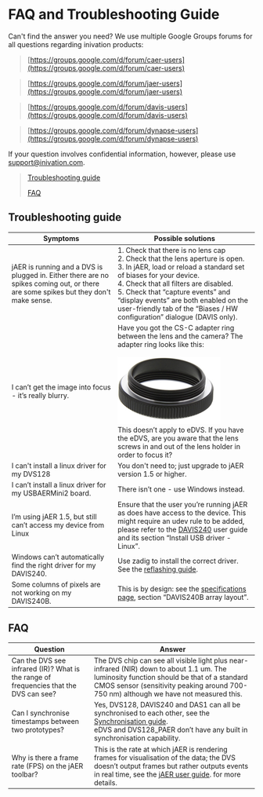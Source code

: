 # FAQ and Troubleshooting Guide

Can't find the answer you need? We use multiple Google Groups forums for
all questions regarding inivation products:

> [https://groups.google.com/d/forum/caer-users](https://groups.google.com/d/forum/caer-users)

> [https://groups.google.com/d/forum/jaer-users](https://groups.google.com/d/forum/jaer-users)

> [https://groups.google.com/d/forum/davis-users](https://groups.google.com/d/forum/davis-users)

> [https://groups.google.com/d/forum/dynapse-users](https://groups.google.com/d/forum/dynapse-users)

If your question involves confidential information, however, please use
[support@inivation.com](mailto:support@inivation.com).

> [Troubleshooting guide](#troubleshooting-guide)
>
> [FAQ](#faq)

## Troubleshooting guide

| Symptoms | Possible solutions |
|----------|--------------------|
| jAER is running and a DVS is plugged in. Either there are no spikes coming out, or there are some spikes but they don\'t make sense. | 1.  Check that there is no lens cap <br/> 2. Check that the lens aperture is open. <br/> 3. In jAER, load or reload a standard set of biases for your device. <br/> 4.	Check that all filters are disabled. <br/> 5.	Check that “capture events” and “display events” are both enabled on the user-friendly tab of the “Biases / HW configuration” dialogue (DAVIS only). |
| I can’t get the image into focus - it’s really blurry.          | Have you got the CS-C adapter ring between the lens and the camera? The adapter ring looks like this: <br/> <br/> ![](media/image2.png) <br/> This doesn’t apply to eDVS. If you have the eDVS, are you aware that the lens screws in and out of the lens holder in order to focus it? |
| I can't install a linux driver for my DVS128                    | You don't need to; just upgrade to jAER version 1.5 or higher. |
| I can’t install a linux driver for my USBAERMini2 board.        | There isn’t one - use Windows instead. |
| I’m using jAER 1.5, but still can’t access my device from Linux | Ensure that the user you’re running jAER as does have access to the device. This might require an udev rule to be added, please refer to the [DAVIS240](https://inilabs.com/support/hardware/davis240/) user guide and its section “Install USB driver - Linux”. |
| Windows can’t automatically find the right driver for my DAVIS240. | Use zadig to install the correct driver. See the [reflashing guide](http://www.inilabs.com/support/reflashing). |
| Some columns of pixels are not working on my DAVIS240B. | This is by design: see the [specifications page](http://www.inilabs.com/products/davis/specifications), section “DAVIS240B array layout”. |

## FAQ
| Question | Answer             |
|----------|--------------------|
| Can the DVS see infrared (IR)? What is the range of frequencies that the DVS can see? | The DVS chip can see all visible light plus near-infrared (NIR) down to about 1.1 um. The luminosity function should be that of a standard CMOS sensor (sensitivity peaking around 700-750 nm) although we have not measured this. |
| Can I synchronise timestamps between two prototypes? |  Yes, DVS128, DAVIS240 and DAS1 can all be synchronised to each other, see the [Synchronisation guide](http://www.inilabs.com/support/synch). <br/> eDVS and DVS128_PAER don’t have any built in synchronisation capability. |
| Why is there a frame rate (FPS) on the jAER toolbar? | This is the rate at which jAER is rendering frames for visualisation of the data; the DVS doesn’t output frames but rather outputs events in real time, see the [jAER user guide](http://www.inilabs.com/support/jaer). for more details. |

